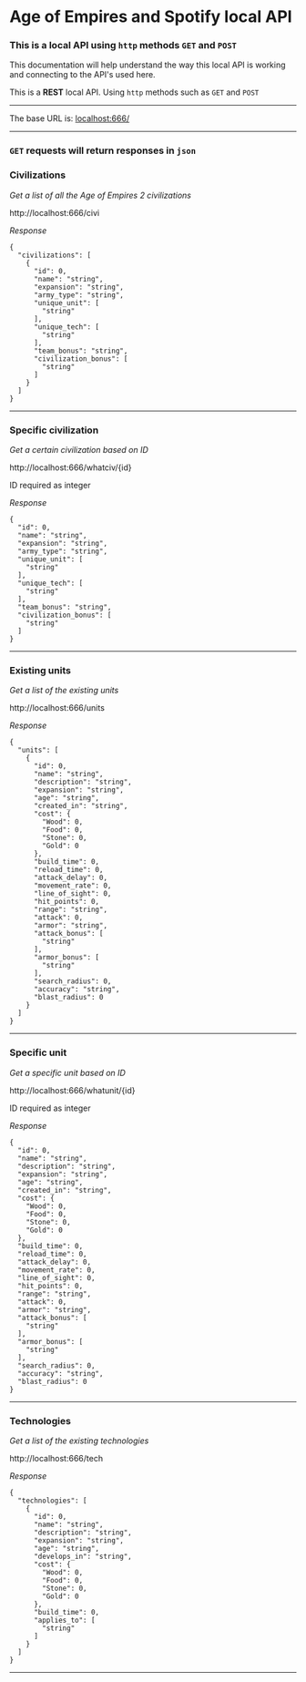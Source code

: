 # Age of Empires and Spotify local API
### This is a local API using `http` methods `GET` and `POST`

 This documentation will help understand the way this local API is working and connecting to the API's used here.


This is a **REST** local API. Using `http` methods such as `GET` and `POST`


***

The base URL is: <localhost:666/>

***

### `GET` requests will return responses in `json`


### Civilizations
*Get a list of all the Age of Empires 2 civilizations*
  
http://localhost:666/civi

*Response*
~~~ 
{
  "civilizations": [
    {
      "id": 0,
      "name": "string",
      "expansion": "string",
      "army_type": "string",
      "unique_unit": [
        "string"
      ],
      "unique_tech": [
        "string"
      ],
      "team_bonus": "string",
      "civilization_bonus": [
        "string"
      ]
    }
  ]
}
~~~
---
### Specific civilization
*Get a certain civilization based on ID*

http://localhost:666/whatciv/{id}

ID required as integer

*Response*
~~~
{
  "id": 0,
  "name": "string",
  "expansion": "string",
  "army_type": "string",
  "unique_unit": [
    "string"
  ],
  "unique_tech": [
    "string"
  ],
  "team_bonus": "string",
  "civilization_bonus": [
    "string"
  ]
}
~~~
---
### Existing units
*Get a list of the existing units*

http://localhost:666/units

*Response*
~~~
{
  "units": [
    {
      "id": 0,
      "name": "string",
      "description": "string",
      "expansion": "string",
      "age": "string",
      "created_in": "string",
      "cost": {
        "Wood": 0,
        "Food": 0,
        "Stone": 0,
        "Gold": 0
      },
      "build_time": 0,
      "reload_time": 0,
      "attack_delay": 0,
      "movement_rate": 0,
      "line_of_sight": 0,
      "hit_points": 0,
      "range": "string",
      "attack": 0,
      "armor": "string",
      "attack_bonus": [
        "string"
      ],
      "armor_bonus": [
        "string"
      ],
      "search_radius": 0,
      "accuracy": "string",
      "blast_radius": 0
    }
  ]
}
~~~
---
### Specific unit 
*Get a specific unit based on ID*

http://localhost:666/whatunit/{id}

ID required as integer

*Response*
~~~
{
  "id": 0,
  "name": "string",
  "description": "string",
  "expansion": "string",
  "age": "string",
  "created_in": "string",
  "cost": {
    "Wood": 0,
    "Food": 0,
    "Stone": 0,
    "Gold": 0
  },
  "build_time": 0,
  "reload_time": 0,
  "attack_delay": 0,
  "movement_rate": 0,
  "line_of_sight": 0,
  "hit_points": 0,
  "range": "string",
  "attack": 0,
  "armor": "string",
  "attack_bonus": [
    "string"
  ],
  "armor_bonus": [
    "string"
  ],
  "search_radius": 0,
  "accuracy": "string",
  "blast_radius": 0
}
~~~
---
### Technologies
*Get a list of the existing technologies*

http://localhost:666/tech

*Response*
~~~
{
  "technologies": [
    {
      "id": 0,
      "name": "string",
      "description": "string",
      "expansion": "string",
      "age": "string",
      "develops_in": "string",
      "cost": {
        "Wood": 0,
        "Food": 0,
        "Stone": 0,
        "Gold": 0
      },
      "build_time": 0,
      "applies_to": [
        "string"
      ]
    }
  ]
}
~~~
---